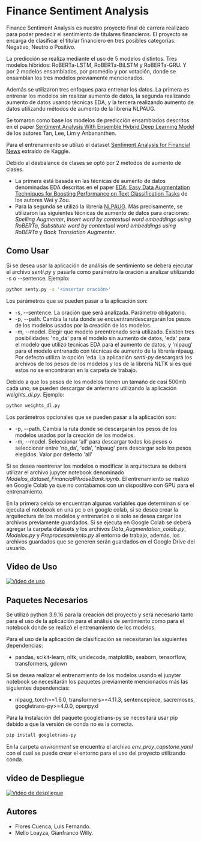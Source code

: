 # Finance Sentiment Analysis

Finance Sentiment Analysis es nuestro proyecto final de carrera realizado para poder predecir el sentimiento de titulares financieros. El proyecto se encarga de clasificar el titular financiero en tres posibles categorías: Negativo, Neutro o Positivo.

La predicción se realiza mediante el uso de 5 modelos distintos. Tres modelos híbridos: RoBERTa-LSTM, RoBERTa-BiLSTM y RoBERTa-GRU. Y por 2 modelos ensamblados, por promedio y por votación, donde se ensamblan los tres modelos previamente mencionados. 

Además se utilizaron tres enfoques para entrenar los datos. La primera es entrenar los modelos sin realizar aumento de datos, la segunda realizando aumento de datos usando técnicas EDA, y la tercera realizando aumento de datos utilizando métodos de aumento de la librería NLPAUG.

Se tomaron como base los modelos de predicción ensamblados descritos en el paper [Sentiment Analysis With Ensemble Hybrid Deep Learning Model](https://ieeexplore.ieee.org/document/9903622) de los autores Tan, Lee, Lim y Anbananthen.

Para el entrenamiento se utilizó el dataset [Sentiment Analysis for Financial News](https://www.kaggle.com/datasets/ankurzing/sentiment-analysis-for-financial-news) extraído de Kaggle.

Debido al desbalance de clases se optó por 2 métodos de aumento de clases.
* La primera está basada en las técnicas de aumento de datos denominadas EDA descritas en el paper [EDA: Easy Data Augmentation Techniques for Boosting Performance on Text Classification Tasks](https://arxiv.org/pdf/1901.11196v2.pdf) de los autores Wei y Zou.
* Para la segunda se utilizó la librería [NLPAUG](https://github.com/makcedward/nlpaug/tree/master). Más precisamente, se utilizaron las siguientes técnicas de aumento de datos para oraciones: _Spelling Augmenter_, _Insert word by contextual word embeddings using RoBERTa_, _Substitute word by contextual word embeddings using RoBERTa_ y _Back Translation Augmenter_.

## Como Usar

Si se desea usar la aplicación de análisis de sentimiento se deberá ejecutar el archivo _senti.py_ y pasarle como parámetro la oración a analizar utilizando -s o --sentence.
Ejemplo:
```bash
python senty.py -s '<insertar oración>'
```
Los parámetros que se pueden pasar a la aplicación son:
* -s, --sentence. La oración que será analizada. Parámetro obligatorio.
* -p, --path. Cambia la ruta donde se encuentran/descargarán los pesos de los modelos usados por la creación de los modelos. 
* -m, --model. Elegir que modelo preentrenado será utilizado. Existen tres posibilidades: 'no_da' para el modelo sin aumento de datos, 'eda' para el modelo que utilizó tecnicas EDA para el aumento de datos, y 'nlpaug' para el modelo entrenado con técnicas de aumento de la librería nlpaug. Por defecto utiliza la opción 'eda.
La aplicación _senti-py_ descargará los archivos de los pesos de los modelos y los de la librería NLTK si es que estos no se encontraran en la carpeta de trabajo. 

Debido a que los pesos de los modelos tienen un tamaño de casi 500mb cada uno, se pueden descargar de antemano utilizando la aplicación _weights_dl.py_.
Ejemplo:
```bash
python weights_dl.py
```
Los parámetros opcionales que se pueden pasar a la aplicación son:
* -p, --path. Cambia la ruta donde se descargarán los pesos de los modelos usados por la creación de los modelos. 
* -m, --model. Seleccionar 'all' para descargar todos los pesos o seleccionar entre 'no_da', 'eda', 'nlpaug' para descargar solo los pesos elegidos. Valor por defecto 'all'

Si se desea reentrenar los modelos o modificar la arquitectura se deberá utilizar el archivo jupyter notebook denominado _Modelos_dataset_FinancialPhraseBank.ipynb_. El entrenamiento se realizó en Google Colab ya que no contabamos con un dispositivo con GPU para el entrenamiento.

En la primera celda se encuentran algunas variables que determinan si se ejecuta el notebook en una pc o en google colab, si se desea crear la arquitectura de los modelos y entrenarlos o si solo se desea cargar los archivos previamente guardados. 
Si se ejecuta en Google Colab se deberá agregar la carpeta datasets y los archivos _Data_Augmentation_colab.py_, _Modelos.py_ y _Preprocesamiento.py_ al entorno de trabajo, además, los archivos guardados que se generen serán guardados en el Google Drive del usuario.


## Video de Uso

[![Video de uso](https://img.youtube.com/vi/oOTr13q1BZs/hqdefault.jpg)](https://www.youtube.com/watch?v=oOTr13q1BZs)

## Paquetes Necesarios

Se utilizó python 3.9.16 para la creación del proyecto y será necesario tanto para el uso de la aplicación para el análisis de sentimiento como para el notebook donde se realizó el entrenamiento de los modelos.

Para el uso de la aplicación de clasificación se necesitaran las siguientes dependencias:

* pandas, scikit-learn, nltk, unidecode, matplotlib, seaborn, tensorflow, transformers, gdown

Si se desea realizar el entrenamiento de los modelos usando el jupyter notebook se necesitarán los paquetes previamente mencionados más las siguientes dependencias:

* nlpaug, torch>=1.6.0, transformers>=4.11.3, sentencepiece, sacremoses, googletrans-py>=4.0.0, openpyxl

Para la instalación del paquete googletrans-py se necesitará usar pip debido a que la versión de conda no es la correcta.
```bash
pip install googletrans-py
```

En la carpeta _environment_ se encuentra el archivo _env_proy_capstone.yaml_ con el cual se puede crear el entorno para el uso del proyecto utilizando conda.

## video de Despliegue

[![Video de despliegue](https://img.youtube.com/vi/MV8Xz1q67Ls/hqdefault.jpg)](https://www.youtube.com/watch?v=MV8Xz1q67Ls)

## Autores
* Flores Cuenca, Luis Fernando. 
* Mello Loayza, Gianfranco Willy.

